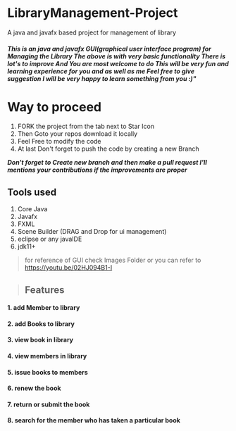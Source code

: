 # LibraryManagement-Project
A java and javafx based project for management of library 

##### This is an java and javafx GUI(graphical user interface program) for  Managing the Library  The above is with very basic functionality There is lot's to improve And You are most welcome to do __*This will be very fun and learning experience for you and as well as me Feel free to give suggestion I will be very happy to learn something from you :)"*__


# __Way to proceed__
1. FORK the project from the tab next to Star Icon 
2. Then Goto your repos download it locally
3. Feel Free to modify the code
4. At last Don't  forget to push the code by creating a new Branch

__*Don't forget to Create new branch and then make a pull request I'll mentions your contributions if the improvements are proper*__

## Tools used
1. Core Java
2. Javafx
3. FXML
4. Scene Builder (DRAG and Drop for ui management)
5. eclipse or any javaIDE
6. jdk11+
> for reference of GUI check Images Folder
> or you can refer to https://youtu.be/02HJ094B1-I

>## Features
#### 1. add Member to library
#### 2. add Books to library
#### 3. view book in library
#### 4. view members in library
#### 5. issue books to members
#### 6. renew the book
#### 7. return or submit the book
#### 8. search for the member who has taken a particular book
